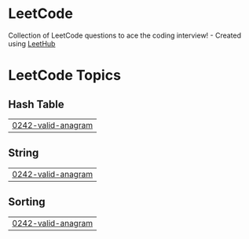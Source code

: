 # LeetCode
Collection of LeetCode questions to ace the coding interview! - Created using [LeetHub](https://github.com/QasimWani/LeetHub)

<!---LeetCode Topics Start-->
# LeetCode Topics
## Hash Table
|  |
| ------- |
| [0242-valid-anagram](https://github.com/NAMAN-CHHEDA/LeetCode/tree/master/0242-valid-anagram) |
## String
|  |
| ------- |
| [0242-valid-anagram](https://github.com/NAMAN-CHHEDA/LeetCode/tree/master/0242-valid-anagram) |
## Sorting
|  |
| ------- |
| [0242-valid-anagram](https://github.com/NAMAN-CHHEDA/LeetCode/tree/master/0242-valid-anagram) |
<!---LeetCode Topics End-->